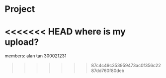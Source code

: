 # Project

<<<<<<< HEAD
where is my upload?
=======
members:
alan tan 300021231
>>>>>>> 87c4c49c353959473ac0f356c2287dd760f80deb
